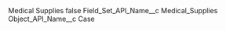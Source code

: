 <?xml version="1.0" encoding="UTF-8"?>
<CustomMetadata xmlns="http://soap.sforce.com/2006/04/metadata" xmlns:xsi="http://www.w3.org/2001/XMLSchema-instance" xmlns:xsd="http://www.w3.org/2001/XMLSchema">
    <label>Medical Supplies</label>
    <protected>false</protected>
    <values>
        <field>Field_Set_API_Name__c</field>
        <value xsi:type="xsd:string">Medical_Supplies</value>
    </values>
    <values>
        <field>Object_API_Name__c</field>
        <value xsi:type="xsd:string">Case</value>
    </values>
</CustomMetadata>
